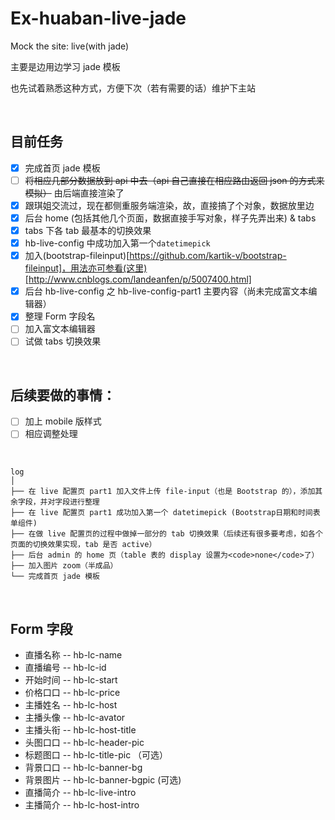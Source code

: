 # Ex-huaban-live-jade

Mock the site: live(with jade)

<p>主要是边用边学习 jade 模板</p>
<p>也先试着熟悉这种方式，方便下次（若有需要的话）维护下主站</p>

<br />

## 目前任务
- [x] 完成首页 jade 模板
- [ ] <del>将相应几部分数据放到 api 中去（api 自己直接在相应路由返回 json 的方式来模拟）</del> 由后端直接渲染了
- [x] 跟琪姐交流过，现在都侧重服务端渲染，故，直接搞了个对象，数据放里边 
- [x] 后台 home (包括其他几个页面，数据直接手写对象，样子先弄出来) & tabs
- [x] tabs 下各 tab 最基本的切换效果
- [x] hb-live-config 中成功加入第一个<code>datetimepick</code>
- [x] 加入(bootstrap-fileinput)[https://github.com/kartik-v/bootstrap-fileinput]，用法亦可参看(这里)[http://www.cnblogs.com/landeanfen/p/5007400.html]
- [x] 后台 hb-live-config 之 hb-live-config-part1 主要内容（尚未完成富文本编辑器）
- [x] 整理 Form 字段名
- [ ] 加入富文本编辑器
- [ ] 试做 tabs 切换效果

<br />

## 后续要做的事情：
* [ ] 加上 mobile 版样式
* [ ] 相应调整处理

<br />

```
log
│  
├── 在 live 配置页 part1 加入文件上传 file-input（也是 Bootstrap 的），添加其余字段，并对字段进行整理
├── 在 live 配置页 part1 成功加入第一个 datetimepick (Bootstrap日期和时间表单组件)
├── 在做 live 配置页的过程中做掉一部分的 tab 切换效果（后续还有很多要考虑，如各个页面的切换效果实现，tab 是否 active）
├── 后台 admin 的 home 页（table 表的 display 设置为<code>none</code>了）
├── 加入图片 zoom（半成品）
└── 完成首页 jade 模板 
```

<br />

## Form 字段
* 直播名称  --  hb-lc-name
* 直播编号  --  hb-lc-id
* 开始时间  --  hb-lc-start
* 价格口口  --  hb-lc-price
* 主播姓名  --  hb-lc-host
* 主播头像  --  hb-lc-avator
* 主播头衔  --  hb-lc-host-title
* 头图口口  --  hb-lc-header-pic
* 标题图口  --  hb-lc-title-pic （可选）
* 背景口口  --  hb-lc-banner-bg
* 背景图片  --  hb-lc-banner-bgpic (可选)
* 直播简介  --  hb-lc-live-intro
* 主播简介  --  hb-lc-host-intro